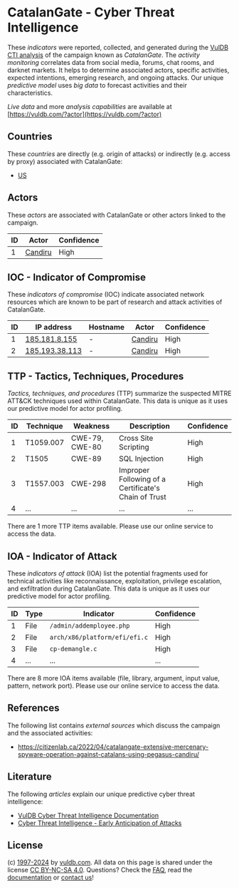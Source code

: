 # CatalanGate - Cyber Threat Intelligence

These _indicators_ were reported, collected, and generated during the [VulDB CTI analysis](https://vuldb.com/?kb.cti) of the campaign known as _CatalanGate_. The _activity monitoring_ correlates data from social media, forums, chat rooms, and darknet markets. It helps to determine associated actors, specific activities, expected intentions, emerging research, and ongoing attacks. Our unique _predictive model_ uses _big data_ to forecast activities and their characteristics.

_Live data_ and more _analysis capabilities_ are available at [https://vuldb.com/?actor](https://vuldb.com/?actor)

## Countries

These _countries_ are directly (e.g. origin of attacks) or indirectly (e.g. access by proxy) associated with CatalanGate:

* [US](https://vuldb.com/?country.us)

## Actors

These _actors_ are associated with CatalanGate or other actors linked to the campaign.

ID | Actor | Confidence
-- | ----- | ----------
1 | [Candiru](https://vuldb.com/?actor.candiru) | High

## IOC - Indicator of Compromise

These _indicators of compromise_ (IOC) indicate associated network resources which are known to be part of research and attack activities of CatalanGate.

ID | IP address | Hostname | Actor | Confidence
-- | ---------- | -------- | ----- | ----------
1 | [185.181.8.155](https://vuldb.com/?ip.185.181.8.155) | - | [Candiru](https://vuldb.com/?actor.candiru) | High
2 | [185.193.38.113](https://vuldb.com/?ip.185.193.38.113) | - | [Candiru](https://vuldb.com/?actor.candiru) | High

## TTP - Tactics, Techniques, Procedures

_Tactics, techniques, and procedures_ (TTP) summarize the suspected MITRE ATT&CK techniques used within CatalanGate. This data is unique as it uses our predictive model for actor profiling.

ID | Technique | Weakness | Description | Confidence
-- | --------- | -------- | ----------- | ----------
1 | T1059.007 | CWE-79, CWE-80 | Cross Site Scripting | High
2 | T1505 | CWE-89 | SQL Injection | High
3 | T1557.003 | CWE-298 | Improper Following of a Certificate's Chain of Trust | High
4 | ... | ... | ... | ...

There are 1 more TTP items available. Please use our online service to access the data.

## IOA - Indicator of Attack

These _indicators of attack_ (IOA) list the potential fragments used for technical activities like reconnaissance, exploitation, privilege escalation, and exfiltration during CatalanGate. This data is unique as it uses our predictive model for actor profiling.

ID | Type | Indicator | Confidence
-- | ---- | --------- | ----------
1 | File | `/admin/addemployee.php` | High
2 | File | `arch/x86/platform/efi/efi.c` | High
3 | File | `cp-demangle.c` | High
4 | ... | ... | ...

There are 8 more IOA items available (file, library, argument, input value, pattern, network port). Please use our online service to access the data.

## References

The following list contains _external sources_ which discuss the campaign and the associated activities:

* https://citizenlab.ca/2022/04/catalangate-extensive-mercenary-spyware-operation-against-catalans-using-pegasus-candiru/

## Literature

The following _articles_ explain our unique predictive cyber threat intelligence:

* [VulDB Cyber Threat Intelligence Documentation](https://vuldb.com/?kb.cti)
* [Cyber Threat Intelligence - Early Anticipation of Attacks](https://www.scip.ch/en/?labs.20201022)

## License

(c) [1997-2024](https://vuldb.com/?kb.changelog) by [vuldb.com](https://vuldb.com/?kb.about). All data on this page is shared under the license [CC BY-NC-SA 4.0](https://creativecommons.org/licenses/by-nc-sa/4.0/). Questions? Check the [FAQ](https://vuldb.com/?kb.faq), read the [documentation](https://vuldb.com/?kb) or [contact us](https://vuldb.com/?contact)!
